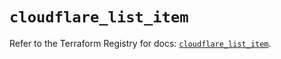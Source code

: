 # `cloudflare_list_item`

Refer to the Terraform Registry for docs: [`cloudflare_list_item`](https://registry.terraform.io/providers/cloudflare/cloudflare/5.10.1/docs/resources/list_item).
